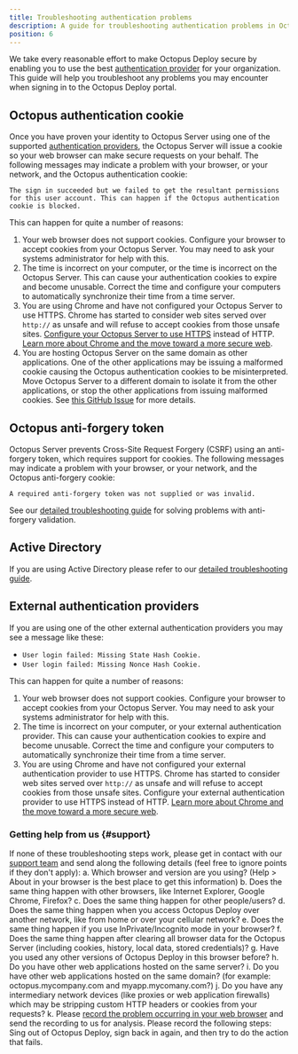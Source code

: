 ```yaml
---
title: Troubleshooting authentication problems
description: A guide for troubleshooting authentication problems in Octopus Deploy.
position: 6
---
```


We take every reasonable effort to make Octopus Deploy secure by enabling you to use the best [authentication provider](/docs/administration/authentication-providers/index.md) for your organization. This guide will help you troubleshoot any problems you may encounter when signing in to the Octopus Deploy portal.

## Octopus authentication cookie

Once you have proven your identity to Octopus Server using one of the supported [authentication providers](/docs/administration/authentication-providers/index.md), the Octopus Server will issue a cookie so your web browser can make secure requests on your behalf. The following messages may indicate a problem with your browser, or your network, and the Octopus authentication cookie:

`The sign in succeeded but we failed to get the resultant permissions for this user account. This can happen if the Octopus authentication cookie is blocked.`

This can happen for quite a number of reasons:

1. Your web browser does not support cookies. Configure your browser to accept cookies from your Octopus Server. You may need to ask your systems administrator for help with this.
1. The time is incorrect on your computer, or the time is incorrect on the Octopus Server. This can cause your authentication cookies to expire and become unusable. Correct the time and configure your computers to automatically synchronize their time from a time server.
1. You are using Chrome and have not configured your Octopus Server to use HTTPS. Chrome has started to consider web sites served over `http://` as unsafe and will refuse to accept cookies from those unsafe sites. [Configure your Octopus Server to use HTTPS](/docs/how-to/expose-the-octopus-web-portal-over-https.md) instead of HTTP. [Learn more about Chrome and the move toward a more secure web](https://security.googleblog.com/2016/09/moving-towards-more-secure-web.html).
1. You are hosting Octopus Server on the same domain as other applications. One of the other applications may be issuing a malformed cookie causing the Octopus authentication cookies to be misinterpreted. Move Octopus Server to a different domain to isolate it from the other applications, or stop the other applications from issuing malformed cookies. See [this GitHub Issue](https://github.com/OctopusDeploy/Issues/issues/2343) for more details.

## Octopus anti-forgery token

Octopus Server prevents Cross-Site Request Forgery (CSRF) using an anti-forgery token, which requires support for cookies. The following messages may indicate a problem with your browser, or your network, and the Octopus anti-forgery cookie:

`A required anti-forgery token was not supplied or was invalid.`

See our [detailed troubleshooting guide](/docs/reference/csrf-and-octopus-deploy.md) for solving problems with anti-forgery validation.

## Active Directory

If you are using Active Directory please refer to our [detailed troubleshooting guide](/docs/administration/authentication-providers/troubleshooting-active-directory-integration.md).

## External authentication providers

If you are using one of the other external authentication providers you may see a message like these:

- `User login failed: Missing State Hash Cookie.`
- `User login failed: Missing Nonce Hash Cookie.`

This can happen for quite a number of reasons:

1. Your web browser does not support cookies. Configure your browser to accept cookies from your Octopus Server. You may need to ask your systems administrator for help with this.
1. The time is incorrect on your computer, or your external authentication provider. This can cause your authentication cookies to expire and become unusable. Correct the time and configure your computers to automatically synchronize their time from a time server.
1. You are using Chrome and have not configured your external authentication provider to use HTTPS. Chrome has started to consider web sites served over `http://` as unsafe and will refuse to accept cookies from those unsafe sites. Configure your external authentication provider to use HTTPS instead of HTTP. [Learn more about Chrome and the move toward a more secure web](https://security.googleblog.com/2016/09/moving-towards-more-secure-web.html).

### Getting help from us {#support}

If none of these troubleshooting steps work, please get in contact with our [support team](https://octopus.com/support) and send along the following details (feel free to ignore points if they don't apply):
  a. Which browser and version are you using? (Help > About in your browser is the best place to get this information)
  b. Does the same thing happen with other browsers, like Internet Explorer, Google Chrome, Firefox?
  c. Does the same thing happen for other people/users?
  d. Does the same thing happen when you access Octopus Deploy over another network, like from home or over your cellular network?
  e. Does the same thing happen if you use InPrivate/Incognito mode in your browser?
  f. Does the same thing happen after clearing all browser data for the Octopus Server (including cookies, history, local data, stored credentials)?
  g. Have you used any other versions of Octopus Deploy in this browser before?
  h. Do you have other web applications hosted on the same server?
  i. Do you have other web applications hosted on the same domain? (for example: octopus.mycompany.com and myapp.mycomany.com?)
  j. Do you have any intermediary network devices (like proxies or web application firewalls) which may be stripping custom HTTP headers or cookies from your requests?
  k. Please [record the problem occurring in your web browser](/docs/how-to/record-a-problem-with-your-browser.md) and send the recording to us for analysis. Please record the following steps: Sing out of Octopus Deploy, sign back in again, and then try to do the action that fails.